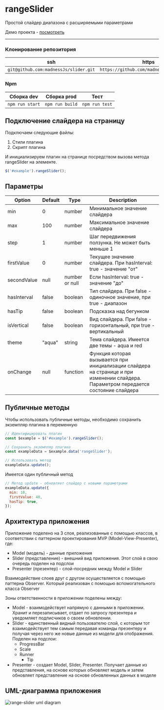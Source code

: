 # rangeSlider

Простой слайдер диапазона с расширяемыми параметрами

Демо проекта - [посмотреть](https://alagunoff.github.io/slider/) 

---

### Клонирование репозитория

| ssh                                         | https                                           |
| ------------------------------------------- | ----------------------------------------------- |
| `git@github.com:madnessJs/slider.git` | `https://github.com/madnessJs/slider.git` |

### Npm

| Сборка dev      | Сборка prod     | Тест           |
| --------------- | --------------- | -------------- |
| `npm run start` | `npm run build` | `npm run test` |

## Подключение слайдера на страницу

Подключаем следующие файлы:

1. Стили плагина
2. Скрипт плагина

И инициализируем плагин на странице посредством вызова метода rangeSlider на элементе.

```javascript
$('#example').rangeSlider();
```

## Параметры

| Option      | Default | Type           | Description                                                                                                                          |
| ----------- | ------- | -------------- | ------------------------------------------------------------------------------------------------------------------------------------ |
| min         | 0       | number         | Минимальное значение слайдера                                                                                                        |
| max         | 100     | number         | Максимальное значение слайдера                                                                                                       |
| step        | 1       | number         | Шаг передвижения ползунка. Не может быть меньше 1                                                                                    |
| firstValue  | 0       | number         | Текущее значение слайдера. При hasInterval: true - значение "от"                                                                     |
| secondValue | null    | number or null | Если hasInterval: true - значение "до"                                                                                               |
| hasInterval | false   | boolean        | Тип слайдера. При false - одиночное значение, при true - диапазон                                                                    |
| hasTip      | false   | boolean        | Подсказка над бегунком                                                                                                               |
| isVertical  | false   | boolean        | Вид слайдера. При false - горизонтальный, при true - вертикальный                                                                    |
| theme       | "aqua"  | string         | Тема слайдера. Имеется две темы - aqua и red                                                                                         |
| onChange    | null    | function       | Функция которая вызывается при инициализации слайдера на странице и при изменении слайдера. Параметром передается состояние слайдера |

## Публичные методы

Чтобы использовать публичные методы, необходимо сохранить экземпляр плагина в переменную

```javascript
// Идентифицировать плагин
const $example = $('#example').rangeSlider();

// Сохранить экземпляр плагина
const exampleData = $example.data('rangeSlider');

// Использовать метод
exampleData.update();
```

Имеется один публичный метод

```javascript
// Метод update - обновляет слайдер с новыми параметрами
exampleData.update({
  min: 10,
  firstValue: 40,
  hasTip: true,
});
```

## Архитектура приложения

Приложение поделено на 3 слоя, реализованные с помощью классов, в соответствии с паттерном проектирования MVP (Model-View-Presenter), где:

- Model (модель) - данные приложения
- Slider (представление) - внешний вид приложения. Этот слой в свою очередь поделен на подслои
- Presenter (презентер) - слой-посредник между Model и Slider

Взаимодействие слоев друг с другом осуществляется с помощью паттерна Observer. Который реализован с помощью вспомогательного класса Observer

Зоны ответственности в приложении поделены между:

- Model - взаимодействует напрямую с данными в приложении. Хранит и перезаписывает, отдает по запросу презентера и уведомляет подписчиков о своем обновлении.
- Slider - единственный видный пользователю слой, с которым тот взаимодействует тем самым передавая команды презентеру и получая через него же новые данные из модели для отображения. Поделен на подслои:
  - ProgressBar
  - Scale
  - Runner
    - Tip
- Presenter - создает Model, Slider, Presenter. Получает данные из представления, на основе которых обновляет модель и затем обновляет представление на основе обновленных данных в моделе

## UML-диаграмма приложения

![range-slider uml diagram](https://i.ibb.co/fQDPTfG/range-Slider-uml.png 'UML diagram')

